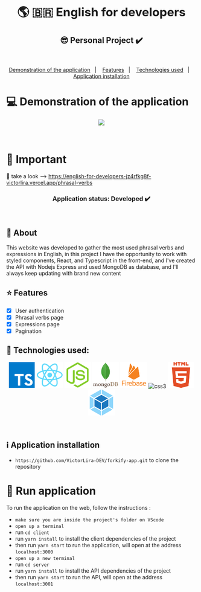 
## **<h2 align="center"> 🌎 🇧🇷 English for developers </h2>**

<h2 align="center"> 
        😎  Personal Project ✔️
</h2>
<br>
<p align="center">
  <a href="#computer-demonstration-of-the-application">Demonstration of the application</a>&nbsp;&nbsp;&nbsp;|&nbsp;&nbsp;&nbsp;
  <a href="#star-features">Features</a>&nbsp;&nbsp;&nbsp;|&nbsp;&nbsp;&nbsp;
  <a href="#rocket-technologies-used">Technologies used</a>&nbsp;&nbsp;&nbsp;|&nbsp;&nbsp;&nbsp;
  <a href="#information_source-application-installation">Application installation</a>
</p>

# :computer: Demonstration of the application

<p align="center">
  <img src="https://ik.imagekit.io/mcvhbcq4zu/web_atBFfM9Ga.gif?ik-sdk-version=javascript-1.4.3&updatedAt=1648682606054" width="1400px"/>
</p>

<br>

# 👀 Important

:key: take a look --> https://english-for-developers-jz4rfkg8f-victorlira.vercel.app/phrasal-verbs
<h3 align="center"> 
	Application status: Developed ✔️
</h3>
<br>


 ## 📓 About
This website was developed to gather the most used phrasal verbs and expressions in English, in this project I have the opportunity to work with styled components, React, and Typescript in the front-end, and I've created the API with Nodejs Express and used MongoDB as database, and I'll always keep updating with brand new content

## :star: Features
- [x] User authentication
- [x] Phrasal verbs page
- [x] Expressions page
- [x] Pagination 

 ## :rocket: Technologies used:
<p align="center">
	<img src="https://github.com/devicons/devicon/blob/master/icons/typescript/typescript-original.svg" alt="ts" width="70" height="70"/>
	<img src="https://github.com/devicons/devicon/blob/master/icons/react/react-original.svg" alt="react" width="70" height="70"/>
	<img src="https://github.com/devicons/devicon/blob/master/icons/nodejs/nodejs-original.svg" alt="ts" width="70" height="70"/>
	<img src="https://github.com/devicons/devicon/blob/master/icons/mongodb/mongodb-original-wordmark.svg" alt="ts" width="70" height="70"/>
	<img src="https://github.com/devicons/devicon/blob/master/icons/firebase/firebase-plain-wordmark.svg" alt="ts" width="70" height="70"/>
	<img src="https://www.styled-components.com/atom.png" alt="css3" width="70" height="70"/>
	<img src="https://github.com/devicons/devicon/blob/master/icons/html5/html5-plain-wordmark.svg" alt="html5"  width="70" height="70"/>
	<img src="https://github.com/devicons/devicon/blob/master/icons/webpack/webpack-original.svg" alt="html5"  width="70" height="70"/>
</p>

<br>

## :information_source: Application installation
- `https://github.com/VictorLira-DEV/forkify-app.git` to clone the repository
# 🎲 Run application
To run the application on the web, follow the instructions :
- `make sure you are inside the project's folder on VScode`
- `open up a terminal`
- run `cd client`
- run `yarn install` to install the client dependencies of the project
- then run `yarn start` to run the application, will open at the address `localhost:3000`
- `open up a new terminal`
- run `cd server`
- run `yarn install` to install the API dependencies of the project
- then run `yarn start` to run the API, will open at the address `localhost:3001`
<br>

<br>
